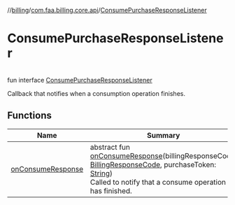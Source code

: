 //[billing](../../../index.md)/[com.faa.billing.core.api](../index.md)/[ConsumePurchaseResponseListener](index.md)

# ConsumePurchaseResponseListener

\
fun interface [ConsumePurchaseResponseListener](index.md)

Callback that notifies when a consumption operation finishes.

## Functions

| Name | Summary |
|---|---|
| [onConsumeResponse](on-consume-response.md) | abstract fun [onConsumeResponse](on-consume-response.md)(billingResponseCode: [BillingResponseCode](../BillingResponseCode/index.md), purchaseToken: [String](https://kotlinlang.org/api/latest/jvm/stdlib/kotlin/-string/index.html))<br>Called to notify that a consume operation has finished. |
